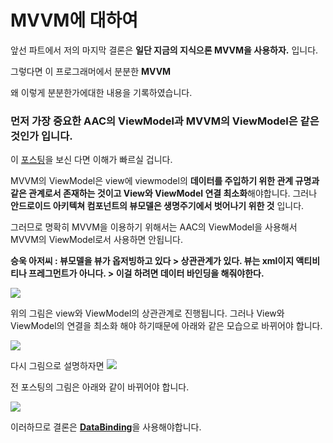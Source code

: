# MVVM에 대하여

앞선 파트에서 저의 마지막 결론은 **일단 지금의 지식으론 MVVM을 사용하자.** 입니다.

그렇다면 이 프로그래머에서 분분한 **MVVM**

왜 이렇게 분분한가에대한 내용을 기록하였습니다.

### 먼저 가장 중요한 AAC의 ViewModel과 MVVM의 ViewModel은 같은것인가 입니다.

이 [포스팅](https://github.com/tnvnfdla1214/MVVM-VM-AAC-VM-)을 보신 다면 이해가 빠르실 겁니다.

MVVM의 ViewModel은 view에 viewmodel의 **데이터를 주입하기 위한 관계 규명과 같은 관계로서 존재하는 것이고 View와 ViewModel 연결 최소화**해야합니다.
그러나 **안드로이드 아키텍쳐 컴포넌트의 뷰모델은 생명주기에서 벗어나기 위한 것** 입니다.

그러므로 명확히 MVVM을 이용하기 위해서는 AAC의 ViewModel을 사용해서 MVVM의 ViewModel로서 사용하면 안됩니다.
 
**승욱 아저씨 : 뷰모델을 뷰가 옵저빙하고 있다 > 상관관계가 있다. 뷰는 xml이지 액티비티나 프레그먼트가 아니다. > 이걸 하려면 데이터 바인딩을 해줘야한다.**

<img src="https://user-images.githubusercontent.com/48902047/146144848-7629b689-510f-434c-b67d-7f6227d83c3d.png"></img>

위의 그림은 view와 ViewModel의 상관관계로 진행됩니다. 그러나 View와 ViewModel의 연결을 최소화 해야 하기때문에 아래와 같은 모습으로 바뀌어야 합니다.

<img src="https://user-images.githubusercontent.com/48902047/146144740-dea54991-4c1b-496f-8a7b-2a073b8210dc.png"></img>

다시 그림으로 설명하자면
<img src="https://user-images.githubusercontent.com/48902047/146145119-50f95996-4358-4a76-bd37-f67769e357ac.png"></img>

전 포스팅의 그림은 아래와 같이 바뀌어야 합니다.

<img src="https://user-images.githubusercontent.com/48902047/146145132-fa50a48b-680d-4ddb-97e5-ad03c6e4681f.png"></img>

이러하므로 결론은 [**DataBinding**]()을 사용해야합니다.
